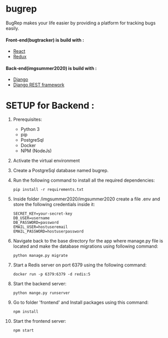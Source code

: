 # bugrep
BugRep makes your life easier by providing a platform for tracking bugs easily.

#### Front-end(bugtracker) is build with :

- [React](https://reactjs.org/)
- [Redux](https://redux.js.org/)


#### Back-end(imgsummer2020) is build with :

- [Django](https://www.djangoproject.com/)
- [Django REST framework](https://www.django-rest-framework.org/)

# SETUP for Backend :

1. Prerequisites:

    * Python 3
    * pip
    * PostgreSql
    * Docker
    * NPM (NodeJs)
    
1. Activate the virtual environment

1. Create a PostgreSql database named bugrep.

1. Run the following command to install all the required dependencies:

    ```
    pip install -r requirements.txt
    ```

1.  Inside folder /imgsummer2020/imgsummer2020 create a file .env and store the following credentials inside it:

    ```
    SECRET_KEY=your-secret-key
    DB_USER=username
    DB_PASSWORD=password
    EMAIL_USER=hostuseremail
    EMAIL_PASSWORD=hostuserpassword

1. Navigate back to the base directory for the app where manage.py file is located and make the database migrations using following command:

    ```
    python manage.py migrate
    ```

1. Start a Redis server on port 6379 using the following command:

    ```
    docker run -p 6379:6379 -d redis:5
    ```

1. Start the backend server:

    ```
    python mange.py runserver
    ```

1. Go to folder 'frontend' and Install packages using this command:

    ```
    npm install
    ```

1. Start the frontend server:

    ```
    npm start
    ```    
